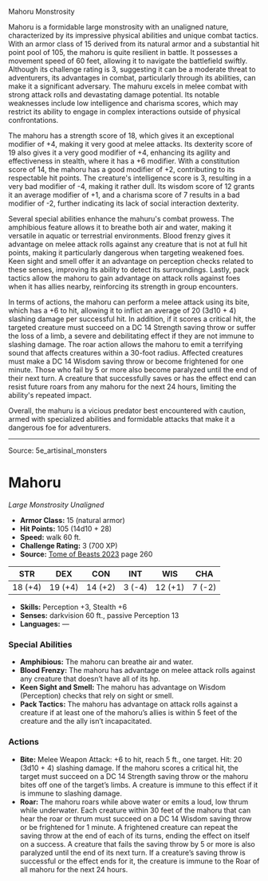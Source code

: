 <MonsterName/>Mahoru</MonsterName>
<CreatureType/>Monstrosity</CreatureType>

<summary>Mahoru is a formidable large monstrosity with an unaligned nature, characterized by its impressive physical abilities and unique combat tactics. With an armor class of 15 derived from its natural armor and a substantial hit point pool of 105, the mahoru is quite resilient in battle. It possesses a movement speed of 60 feet, allowing it to navigate the battlefield swiftly. Although its challenge rating is 3, suggesting it can be a moderate threat to adventurers, its advantages in combat, particularly through its abilities, can make it a significant adversary. The mahuru excels in melee combat with strong attack rolls and devastating damage potential. Its notable weaknesses include low intelligence and charisma scores, which may restrict its ability to engage in complex interactions outside of physical confrontations.</summary>

<detail>

The mahoru has a strength score of 18, which gives it an exceptional modifier of +4, making it very good at melee attacks. Its dexterity score of 19 also gives it a very good modifier of +4, enhancing its agility and effectiveness in stealth, where it has a +6 modifier. With a constitution score of 14, the mahoru has a good modifier of +2, contributing to its respectable hit points. The creature's intelligence score is 3, resulting in a very bad modifier of -4, making it rather dull. Its wisdom score of 12 grants it an average modifier of +1, and a charisma score of 7 results in a bad modifier of -2, further indicating its lack of social interaction dexterity.

Several special abilities enhance the mahuru's combat prowess. The amphibious feature allows it to breathe both air and water, making it versatile in aquatic or terrestrial environments. Blood frenzy gives it advantage on melee attack rolls against any creature that is not at full hit points, making it particularly dangerous when targeting weakened foes. Keen sight and smell offer it an advantage on perception checks related to these senses, improving its ability to detect its surroundings. Lastly, pack tactics allow the mahoru to gain advantage on attack rolls against foes when it has allies nearby, reinforcing its strength in group encounters.

In terms of actions, the mahoru can perform a melee attack using its bite, which has a +6 to hit, allowing it to inflict an average of 20 (3d10 + 4) slashing damage per successful hit. In addition, if it scores a critical hit, the targeted creature must succeed on a DC 14 Strength saving throw or suffer the loss of a limb, a severe and debilitating effect if they are not immune to slashing damage. The roar action allows the mahoru to emit a terrifying sound that affects creatures within a 30-foot radius. Affected creatures must make a DC 14 Wisdom saving throw or become frightened for one minute. Those who fail by 5 or more also become paralyzed until the end of their next turn. A creature that successfully saves or has the effect end can resist future roars from any mahoru for the next 24 hours, limiting the ability's repeated impact.

Overall, the mahuru is a vicious predator best encountered with caution, armed with specialized abilities and formidable attacks that make it a dangerous foe for adventurers.</detail>



---

Source: 5e_artisinal_monsters

# Mahoru

*Large* *Monstrosity* *Unaligned*

- **Armor Class:** 15 (natural armor)
- **Hit Points:** 105 (14d10 + 28)
- **Speed:** walk 60 ft.
- **Challenge Rating:** 3 (700 XP)
- **Source:** [Tome of Beasts 2023](https://koboldpress.com/kpstore/product/tome-of-beasts-1-2023-edition/) page 260

| STR | DEX | CON | INT | WIS | CHA |
| --- | --- | --- | --- | --- | --- |
| 18 (+4) | 19 (+4) | 14 (+2) | 3 (-4) | 12 (+1) | 7 (-2) |

- **Skills:** Perception +3, Stealth +6
- **Senses:** darkvision 60 ft., passive Perception 13
- **Languages:** —

### Special Abilities

- **Amphibious:** The mahoru can breathe air and water.
- **Blood Frenzy:** The mahoru has advantage on melee attack rolls against any creature that doesn’t have all of its hp.
- **Keen Sight and Smell:** The mahoru has advantage on Wisdom (Perception) checks that rely on sight or smell.
- **Pack Tactics:** The mahoru has advantage on attack rolls against a creature if at least one of the mahoru’s allies is within 5 feet of the creature and the ally isn’t incapacitated.

### Actions

- **Bite:** Melee Weapon Attack: +6 to hit, reach 5 ft., one target. Hit: 20 (3d10 + 4) slashing damage. If the mahoru scores a critical hit, the target must succeed on a DC 14 Strength saving throw or the mahoru bites off one of the target’s limbs. A creature is immune to this effect if it is immune to slashing damage.
- **Roar:** The mahoru roars while above water or emits a loud, low thrum while underwater. Each creature within 30 feet of the mahoru that can hear the roar or thrum must succeed on a DC 14 Wisdom saving throw or be frightened for 1 minute. A frightened creature can repeat the saving throw at the end of each of its turns, ending the effect on itself on a success. A creature that fails the saving throw by 5 or more is also paralyzed until the end of its next turn. If a creature’s saving throw is successful or the effect ends for it, the creature is immune to the Roar of all mahoru for the next 24 hours.


